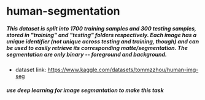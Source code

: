 # human-segmentation

##### This dataset is split into 1700 training samples and 300 testing samples, stored in "training" and "testing" folders respectively. Each image has a unique identifier (not unique across testing and training, though) and can be used to easily retrieve its corresponding matte/segmentation. The segmentation are only binary -- foreground and background.

- dataset link: https://www.kaggle.com/datasets/tommzzhou/human-img-seg

##### use deep learning for image segmantation to make this task 
